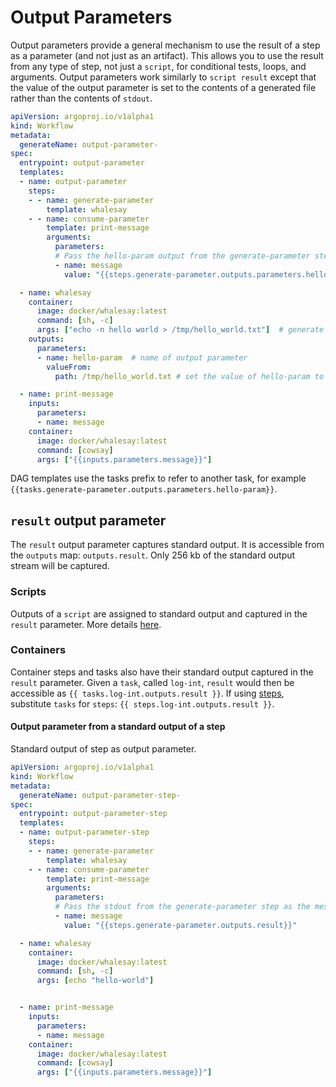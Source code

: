 # Output Parameters

Output parameters provide a general mechanism to use the result of a step as a parameter (and not just as an artifact). This allows you to use the result from any type of step, not just a `script`, for conditional tests, loops, and arguments. Output parameters work similarly to `script result` except that the value of the output parameter is set to the contents of a generated file rather than the contents of `stdout`.

```yaml
apiVersion: argoproj.io/v1alpha1
kind: Workflow
metadata:
  generateName: output-parameter-
spec:
  entrypoint: output-parameter
  templates:
  - name: output-parameter
    steps:
    - - name: generate-parameter
        template: whalesay
    - - name: consume-parameter
        template: print-message
        arguments:
          parameters:
          # Pass the hello-param output from the generate-parameter step as the message input to print-message
          - name: message
            value: "{{steps.generate-parameter.outputs.parameters.hello-param}}"

  - name: whalesay
    container:
      image: docker/whalesay:latest
      command: [sh, -c]
      args: ["echo -n hello world > /tmp/hello_world.txt"]  # generate the content of hello_world.txt
    outputs:
      parameters:
      - name: hello-param  # name of output parameter
        valueFrom:
          path: /tmp/hello_world.txt # set the value of hello-param to the contents of this hello-world.txt

  - name: print-message
    inputs:
      parameters:
      - name: message
    container:
      image: docker/whalesay:latest
      command: [cowsay]
      args: ["{{inputs.parameters.message}}"]
```

DAG templates use the tasks prefix to refer to another task, for example `{{tasks.generate-parameter.outputs.parameters.hello-param}}`.

## `result` output parameter

The `result` output parameter captures standard output.
It is accessible from the `outputs` map: `outputs.result`.
Only 256 kb of the standard output stream will be captured.

### Scripts

Outputs of a `script` are assigned to standard output and captured in the `result` parameter. More details [here](scripts-and-results.md).

### Containers

Container steps and tasks also have their standard output captured in the `result` parameter.
Given a `task`, called `log-int`, `result` would then be accessible as `{{ tasks.log-int.outputs.result }}`. If using [steps](steps.md), substitute `tasks` for `steps`: `{{ steps.log-int.outputs.result }}`.

#### Output parameter from a standard output of a step

Standard output of step as output parameter.

```yaml
apiVersion: argoproj.io/v1alpha1
kind: Workflow
metadata:
  generateName: output-parameter-step-
spec:
  entrypoint: output-parameter-step
  templates:
  - name: output-parameter-step
    steps:
    - - name: generate-parameter
        template: whalesay
    - - name: consume-parameter
        template: print-message
        arguments:
          parameters:
          # Pass the stdout from the generate-parameter step as the message input to print-message
          - name: message
            value: "{{steps.generate-parameter.outputs.result}}"

  - name: whalesay
    container:
      image: docker/whalesay:latest
      command: [sh, -c]
      args: [echo "hello-world"]


  - name: print-message
    inputs:
      parameters:
      - name: message
    container:
      image: docker/whalesay:latest
      command: [cowsay]
      args: ["{{inputs.parameters.message}}"]
```
